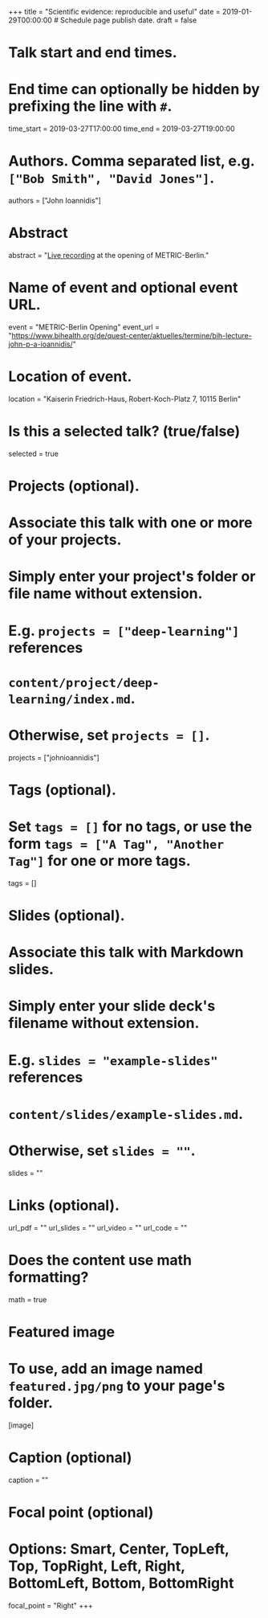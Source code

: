 +++
title = "Scientific evidence: reproducible and useful"
date = 2019-01-29T00:00:00  # Schedule page publish date.
draft = false

# Talk start and end times.
#   End time can optionally be hidden by prefixing the line with `#`.
time_start = 2019-03-27T17:00:00
time_end = 2019-03-27T19:00:00

# Authors. Comma separated list, e.g. `["Bob Smith", "David Jones"]`.
authors = ["John Ioannidis"]

# Abstract
abstract = "[Live recording](https://www.youtube.com/watch?time_continue=12&v=i4XjP0FaeRg) at the opening of METRIC-Berlin."

# Name of event and optional event URL.
event = "METRIC-Berlin Opening"
event_url = "https://www.bihealth.org/de/quest-center/aktuelles/termine/bih-lecture-john-p-a-ioannidis/"

# Location of event.
location = "Kaiserin Friedrich-Haus, Robert-Koch-Platz 7, 10115 Berlin"

# Is this a selected talk? (true/false)
selected = true

# Projects (optional).
#   Associate this talk with one or more of your projects.
#   Simply enter your project's folder or file name without extension.
#   E.g. `projects = ["deep-learning"]` references 
#   `content/project/deep-learning/index.md`.
#   Otherwise, set `projects = []`.
projects = ["johnioannidis"]

# Tags (optional).
#   Set `tags = []` for no tags, or use the form `tags = ["A Tag", "Another Tag"]` for one or more tags.
tags = []

# Slides (optional).
#   Associate this talk with Markdown slides.
#   Simply enter your slide deck's filename without extension.
#   E.g. `slides = "example-slides"` references 
#   `content/slides/example-slides.md`.
#   Otherwise, set `slides = ""`.
slides = ""

# Links (optional).
url_pdf = ""
url_slides = ""
url_video = ""
url_code = ""

# Does the content use math formatting?
math = true

# Featured image
# To use, add an image named `featured.jpg/png` to your page's folder. 
[image]
  # Caption (optional)
  caption = ""

  # Focal point (optional)
  # Options: Smart, Center, TopLeft, Top, TopRight, Left, Right, BottomLeft, Bottom, BottomRight
  focal_point = "Right"
+++